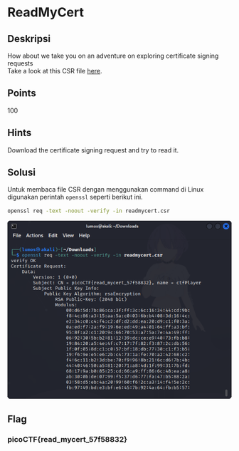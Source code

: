 # ReadMyCert

## Deskripsi
How about we take you on an adventure on exploring certificate signing requests
<br>
Take a look at this CSR file [here](./Challenge/readmycert.csr).

## Points
100

## Hints
Download the certificate signing request and try to read it.

## Solusi
Untuk membaca file CSR dengan menggunakan command di Linux digunakan perintah `openssl` seperti berikut ini.

```bash
openssl req -text -noout -verify -in readmycert.csr
```

![Flag at the CommonName information](./flag.png)

## Flag
### picoCTF{read_mycert_57f58832}
